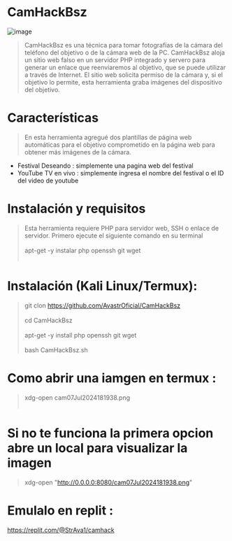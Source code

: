 # CamHackBsz
![image](https://github.com/AvastrOficial/CamHackBsz/assets/91764815/97199f57-8987-4b5a-b1e4-29f46924bee8)

> CamHackBsz es una técnica para tomar fotografías de la cámara del teléfono del objetivo o de la cámara web de la PC. CamHackBsz aloja un sitio web falso en un servidor PHP integrado y servero para generar un enlace que reenviaremos al objetivo, que se puede utilizar a través de Internet. El sitio web solicita permiso de la cámara y, si el objetivo lo permite, esta herramienta graba imágenes del dispositivo del objetivo.

# Características
> En esta herramienta agregué dos plantillas de página web automáticas para el objetivo comprometido en la página web para obtener más imágenes de la cámara.
- Festival Deseando : simplemente una pagina web del festival 
- YouTube TV en vivo : simplemente ingresa el nombre del festival o el ID del video de youtube

# Instalación y requisitos
> Esta herramienta requiere PHP para servidor web, SSH o enlace de servidor. Primero ejecute el siguiente comando en su terminal
<br></br>
> apt-get -y instalar php openssh git wget
<br></br>
# Instalación (Kali Linux/Termux):
> git clon https://github.com/AvastrOficial/CamHackBsz
<br></br>
> cd CamHackBsz
<br></br>
> apt-get -y install php openssh git wget
<br></br>
> bash CamHackBsz.sh
# Como abrir una iamgen en termux :
> xdg-open cam07Jul2024181938.png
<br></br>
# Si no te funciona la primera opcion abre un local para visualizar la imagen
> xdg-open "http://0.0.0.0:8080/cam07Jul2024181938.png"
# Emulalo en replit :
https://replit.com/@StrAva1/camhack

  
